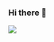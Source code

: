 ### Hi there 👋

<!--
**Monaco12138/Monaco12138** is a ✨ _special_ ✨ repository because its `README.md` (this file) appears on your GitHub profile.

- 🔭 I’m currently studying on Sun yat-san university
- 🌱 I’m currently learning ...(really I don't learn any thing just now!)
- 👯 I’m looking to collaborate on ...
- 🤔 I’m looking for help with ...
- 💬 Ask me about ...
- 📫 How to reach me: ...
- 😄 Pronouns: ...
- ⚡ Fun fact: tennis
-->
![](https://github-readme-stats.vercel.app/api?username=Monaco12138)
